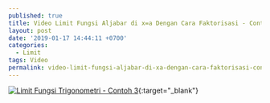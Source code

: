 ```yaml
---
published: true
title: Video Limit Fungsi Aljabar di x=a Dengan Cara Faktorisasi - Contoh 2
layout: post
date: '2019-01-17 14:44:11 +0700'
categories:
  - Limit
tags: Video
permalink: video-limit-fungsi-aljabar-di-xa-dengan-cara-faktorisasi-contoh-2.html
---
```

[![Limit Fungsi Trigonometri - Contoh 3](https://img.youtube.com/vi/pZF7VikrHPA/0.jpg)](https://www.youtube.com/watch?v=pZF7VikrHPA){:target="_blank"}
